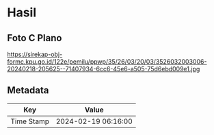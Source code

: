 # Hasil

## Foto C Plano

https://sirekap-obj-formc.kpu.go.id/122e/pemilu/ppwp/35/26/03/20/03/3526032003006-20240218-205625--71407934-6cc6-45e6-a505-75d6ebd009e1.jpg


## Metadata

| Key        | Value               |
| ---------- | ------------------- |
| Time Stamp | 2024-02-19 06:16:00 |



